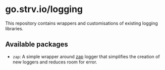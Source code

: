 # go.strv.io/logging
This repository contains wrappers and customisations of existing logging libraries.
## Available packages
- `zap`: A simple wrapper around [zap](https://github.com/uber-go/zap) logger that simplifies the creation of new loggers and reduces room for error.